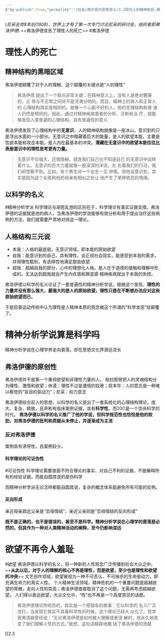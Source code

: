 ```yaml
---
{"dg-publish":true,"permalink":"/社会/西方现代思想讲义/2.2现代人的精神危机-弗洛伊德/","dgPassFrontmatter":true}
---
```



(*尼采去世8年后(1908)，世界上才有了第一次专门讨论尼采的研讨会，组织者即弗洛伊德*)
==弗洛伊德宣告了理性人的死亡==
#弗洛伊德
# 理性人的死亡
## 精神结构的黑暗区域
弗洛伊德颠覆了对于人的理解，这个颠覆的关键点是“人的理性”
>弗洛伊德 提出了⼀个观点⾮常关键：在精神意义上，没有⼈是绝对健康的，正 常与不正常之间并不是泾渭分明的。⽽且，精神上的病⼈和正常⼈的 ⼼理结构其实是相同的。就像⼀个⼼脏不好的⼈，他的⽣理结构和普 通⼈仍然是相同的。因此，通过对精神疾病患者的分析、诊断和治 疗，就能够发现⼈类普遍的⼼理结构，具有普遍性的意义

弗洛伊德发现了心理结构中的**无意识**，人的精神结构就像是一座冰山，意识到的只是浮出水面的一小部分。无意识之中暗藏着巨大的能量，是人的欲望本能，主要是性欲本能和攻击本能，是人内在最基本的冲突。**潜藏在无意识中的欲望本能往往比表层意识中的理性思考更有力量。**
>⽆意识不仅强⼤，还很隐秘。就连我们⾃⼰也不知道⾃⼰ 的⽆意识中运转着什么。⽆意识的巨⼤⼒量就像⼀股深深的洋流，左 右着我们的⾏动，我们却觉察不到。⽐如，有个男⽣对⼀个⼥⽣⼀⻅ 钟情。但他没意识到，其实是因为这个⼥孩和他的⺟亲有相似之处让 他产⽣了某种依恋的情绪。

## 以科学的名义
#精神分析学派 
科学理论与胡思乱想的区别在于，科学理论有事实证据支撑。弗洛伊德的证据就是他的病人，当弗洛伊德的学说能够有效分析和用于提出治疗这些病例的方法，我们就需要严肃地对待这一理论。
## 人格结构三元说
- 本我：人格的最底层，无意识领域，即本能的原始欲望
- 自我：能意识到的自己，具有理性，会正视社会现实，能感受到本我的需求，并用理性甄别，有选择性地满足那些欲望
- 超我：超越自我的部分，心中的理想化人格。是人在于道德的接触和理解中形成的。无法达到超我就会产生内疚感和罪恶感
精神疾病就出于本我的失控。

弗洛伊德以科学的名义论证了一套普遍性的精神分析学说，根据这个发现，**理性的力量并没有那么强大，最强大的是人的原始欲望，理性只是在不断想办法应对这些原始欲望而已**。

于是启蒙运动传统中认为理性是人精神本质的观念被这个所谓的“科学发现”给颠覆了。
# 精神分析学说算是科学吗
精神分析学说在心理学界走向衰落，却在思想文化界源远流长
## 弗洛伊德的原创性
弗洛伊德并不是第一个重视欲望和非理性力量的人。
柏拉图曾把人的灵魂结构分为理性、激情和欲望；休谟：理性不过是激情的奴隶；叔本华：人的意志是一种难以察觉的“盲目的驱动力”；尼采：权力意志

弗洛伊德综合前人的思想，以科学的名义提出了一套系统化的心理结构理论，庞大、复杂、精致，且声称有临床案例证据，具有**科学性**。而20C是一个崇尚科学的时代。
**弗洛伊德以科学的名义推广了他的学说，但科学规范性也恰恰是他的软肋，对弗洛伊德的批判和质疑从未停止，并逐渐成为主流**
### 反对弗洛伊德
案例具有诱导性，且案例较少。
#### 科学理论的可证伪性
#可证伪性
科学理论需要直面不符合理论的事实、对自己不利的证据，不能解释所有的经验证据，而能自圆其说的是伪科学

而精神分析学派无论怎样都能自圆其说，复杂的概念体系能避免所有可能的反例。
#### 反向形成
亲近母亲疏远父亲是“恋母情结”，亲近父亲则是“恋母情结的反向形成”

**既不是正确的，也不是错误的，甚至不是科学。精神分析学说在心理学的衰落是必然的，但其作为一种对人类精神活动的阐释，至今仍影响深远**
# 欲望不再令人羞耻
#欲望
弗洛伊德以科学的名义，将一种新的人性观念广泛传播到社会大众之中。
==**从此以后，对于人的理解的核心不再是理性，而是欲望，至少也是理性和欲望的冲突**==
文艺创作领域，欲望被视为一种不可否认、不可抹杀的生命驱动力，即充满生命力的真实人性。
个人精神生活领域，精神危机的一个重要问题是超越欲望的卑微，走向人性的崇高；弗洛伊德直接取消了这个问题，无需再考虑超越欲望。
人们得以表达欲望，大众文化中，“性”也不再是一个高度禁忌的话题。
>弗洛伊德理论所经历的，其实是⼀个搭错⻋的故事：它以科学的 名义⼴泛流⾏，当发现它其实不具备科学性的时候，这个理论已经⼤ 众化了。哲学家弗洛姆曾经说：“⽆论弗洛伊德是如何被⼈理解或者误 解的，他永久地改变了我们理解⼈性的⽅式。”我想，这句话精辟地概 括了弗洛伊德的贡献

[[2.3